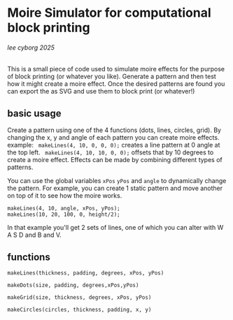 # Moire Simulator for computational block printing 
###### lee cyborg 2025

This is a small piece of code used to simulate moire effects for the purpose of block printing (or whatever you like). Generate a pattern and then test how it might create a moire effect. Once the desired patterns are found you can export the as SVG and use them to block print (or whatever!)

## basic usage 
Create a pattern using one of the 4 functions (dots, lines, circles, grid). By changing the x, y and angle of each pattern you can create moire effects. 
example: 
``` makeLines(4, 10, 0, 0, 0);``` 
creates a line pattern at 0 angle at the top left. 
``` makeLines(4, 10, 10, 0, 0);``` 
offsets that by 10 degrees to create a moire effect. Effects can be made by combining different types of patterns. 

You can use the global variables ```xPos``` ```yPos``` and ```angle``` to dynamically change the pattern. For example, you can create 1 static pattern and move another on top of it to see how the moire works. 

``` 
makeLines(4, 10, angle, xPos, yPos);  
makeLines(10, 20, 100, 0, height/2);
```
In that example you'll get 2 sets of lines, one of which you can alter with W A S D and B and V. 

## functions 
```makeLines(thickness, padding, degrees, xPos, yPos)``` 

```makeDots(size, padding, degrees,xPos,yPos)```

```makeGrid(size, thickness, degrees, xPos, yPos)```

```makeCircles(circles, thickness, padding, x, y)```
